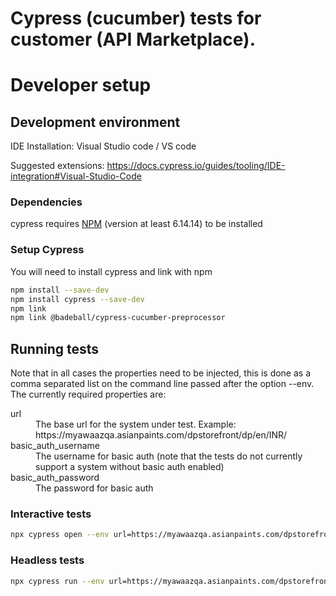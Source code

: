 # Cypress (cucumber) tests for customer (API Marketplace).

# Developer setup

## Development environment
IDE Installation: Visual Studio code / VS code

Suggested extensions: https://docs.cypress.io/guides/tooling/IDE-integration#Visual-Studio-Code

### Dependencies
cypress requires [NPM](https://www.npmjs.com) (version at least 6.14.14) to be installed

### Setup Cypress
You will need to install cypress and link with npm
```bash 
npm install --save-dev
npm install cypress --save-dev
npm link
npm link @badeball/cypress-cucumber-preprocessor
```

## Running tests
Note that in all cases the properties need to be injected, this is done as a comma separated list on the command line passed after the option --env. The currently required properties are:
<dl>
<dt>url</dt><dd>The base url for the system under test. Example: https://myawaazqa.asianpaints.com/dpstorefront/dp/en/INR/</dd>
<dt>basic_auth_username</dt><dd>The username for basic auth (note that the tests do not currently support a system without basic auth enabled)</dd>
<dt>basic_auth_password</dt><dd>The password for basic auth</dd>
</dl>

### Interactive tests
```bash 
npx cypress open --env url=https://myawaazqa.asianpaints.com/dpstorefront/dp/en/INR/emplogin/,username=123456,password=password
```

### Headless tests
```bash 
npx cypress run --env url=https://myawaazqa.asianpaints.com/dpstorefront/dp/en/INR/emplogin/,username=123456,password=password
```

